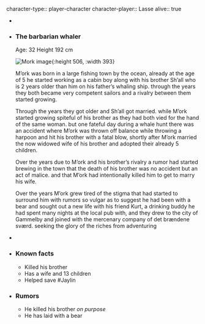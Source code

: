 character-type:: player-character
character-player:: Lasse
alive:: true

-
- ### The barbarian whaler
  
  Age: 32
  Height 192 cm
  
  ![Mork image](https://media.discordapp.net/attachments/1025102722850115625/1049290244798824468/Mork.jpg?width=561&height=701){:height 506, :width 393}
  
  M’ork was born in a large fishing town by the ocean, already at the age of 5 he started working as a cabin boy along with his brother Sh’all who is 2 years older than him on his father’s whaling ship. through the years they both became very competent sailors and a rivalry between them started growing.
  
  Through the years they got older and Sh’all got married. while M’ork started growing spiteful of his brother as they had both vied for the hand of the same woman. but one fateful day during a whale hunt there was an accident where M’ork was thrown off balance while throwing a harpoon and hit his brother with a fatal blow, shortly after M’ork married the now widowed wife of his brother and adopted their already 5 children.
  
  Over the years due to M’ork and his brother’s rivalry a rumor had started brewing in the town that the death of his brother was no accident but an act of malice. and that M’ork had intentionally killed him to get to marry his wife.
  
  Over the years M’ork grew tired of the stigma that had started to surround him with rumors so vulgar as to suggest he had been with a bear and sought out a new life with his friend Kurt, a drinking buddy he had spent many nights at the local pub with, and they drew to the city of Gammelby and joined with the mercenary company of det brændene sværd. seeking the glory of the riches from adventuring
-
- ### Known facts
	- Killed his brother
	- Has a wife and 13 children
	- Helped save #Jaylin
- ### Rumors
	- He killed his brother *on purpose*
	- He has laid with a bear